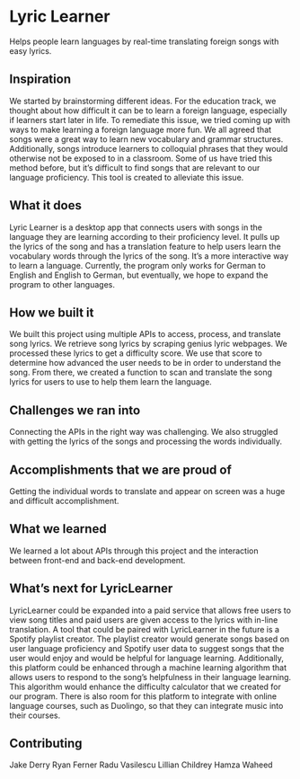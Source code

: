 # Lyric Learner

Helps people learn languages by real-time translating foreign songs with easy lyrics.

## Inspiration
We started by brainstorming different ideas. For the education track, we thought about how difficult it can be to learn a foreign language, especially if learners start later in life. To remediate this issue, we tried coming up with ways to make learning a foreign language more fun. We all agreed that songs were a great way to learn new vocabulary and grammar structures. Additionally, songs introduce learners to colloquial phrases that they would otherwise not be exposed to in a classroom. Some of us have tried this method before, but it’s difficult to find songs that are relevant to our language proficiency. This tool is created to alleviate this issue. 

## What it does
Lyric Learner is a desktop app that connects users with songs in the language they are learning according to their proficiency level. It pulls up the lyrics of the song and has a translation feature to help users learn the vocabulary words through the lyrics of the song. It’s a more interactive way to learn a language. Currently, the program only works for German to English and English to German, but eventually, we hope to expand the program to other languages.

## How we built it
We built this project using multiple APIs to access, process, and translate song lyrics. We retrieve song lyrics by scraping genius lyric webpages. We processed these lyrics to get a difficulty score. We use that score to determine how advanced the user needs to be in order to understand the song. From there, we created a function to scan and translate the song lyrics for users to use to help them learn the language.  

## Challenges we ran into
Connecting the APIs in the right way was challenging. We also struggled with getting the lyrics of the songs and processing the words individually.

## Accomplishments that we are proud of
Getting the individual words to translate and appear on screen was a huge and difficult accomplishment. 

## What we learned
We learned a lot about APIs through this project and the interaction between front-end and back-end development.

## What’s next for LyricLearner
LyricLearner could be expanded into a paid service that allows free users to view song titles and paid users are given access to the lyrics with in-line translation. A tool that could be paired with LyricLearner in the future is a Spotify playlist creator. The playlist creator would generate songs based on user language proficiency and Spotify user data to suggest songs that the user would enjoy and would be helpful for language learning. Additionally, this platform could be enhanced through a machine learning algorithm that allows users to respond to the song’s helpfulness in their language learning. This algorithm would enhance the difficulty calculator that we created for our program. There is also room for this platform to integrate with online language courses, such as Duolingo, so that they can integrate music into their courses. 

## Contributing
Jake Derry
Ryan Ferner
Radu Vasilescu 
Lillian Childrey
Hamza Waheed

